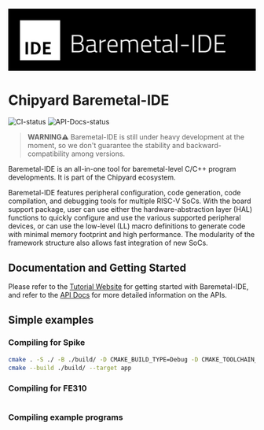 ![](docs/logo_b.png)

# Chipyard Baremetal-IDE

![CI-status](https://img.shields.io/github/actions/workflow/status/ucb-bar/Baremetal-IDE/make-examplechip.yaml?branch=main&style=flat-square&label=CI&logo=githubactions&logoColor=fff) ![API-Docs-status](https://img.shields.io/github/actions/workflow/status/ucb-bar/Baremetal-IDE/build-docs.yaml?branch=main&style=flat-square&label=Docs&logo=googledocs&logoColor=fff)

> **WARNING⚠️**
> Baremetal-IDE is still under heavy development at the moment, so we don't guarantee the stability and backward-compatibility among versions.

Baremetal-IDE is an all-in-one tool for baremetal-level C/C++ program developments. It is part of the Chipyard ecosystem.

Baremetal-IDE features peripheral configuration, code generation, code compilation, and debugging tools for multiple RISC-V SoCs. With the board support package, user can use either the hardware-abstraction layer (HAL) functions to quickly configure and use the various supported peripheral devices, or can use the low-level (LL) macro definitions to generate code with minimal memory footprint and high performance. The modularity of the framework structure also allows fast integration of new SoCs. 


## Documentation and Getting Started

Please refer to the [Tutorial Website](https://ucb-bar.gitbook.io/chipyard/baremetal-ide/getting-started-with-baremetal-ide) for getting started with Baremetal-IDE, and refer to the [API Docs](https://ucb-bar.github.io/Baremetal-IDE/index.html) for more detailed information on the APIs.


## Simple examples

### Compiling for Spike

```bash
cmake . -S ./ -B ./build/ -D CMAKE_BUILD_TYPE=Debug -D CMAKE_TOOLCHAIN_FILE=./riscv-gcc.cmake
cmake --build ./build/ --target app
```

### Compiling for FE310

```bash

```

### Compiling example programs

```bash

```

